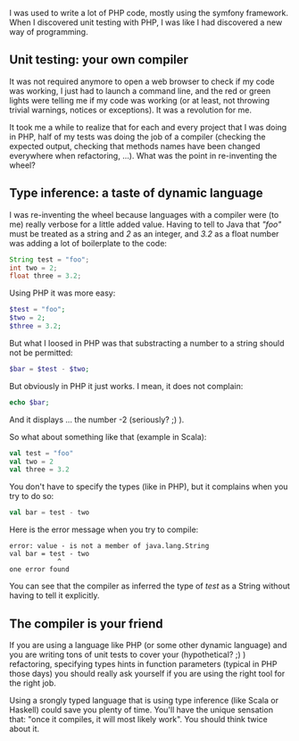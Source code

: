 <!-- 
.. title: Trust the h^Wtype
.. slug: trust-the-htype
.. date: 2012-04-26 20:39:20+02:00
.. tags: functional programming
.. category: 
.. link: 
.. description: 
.. type: text
-->


I was used to write a lot of PHP code, mostly using the symfony framework. When I discovered unit testing with PHP, I was like I had discovered a new way of programming.<!-- TEASER_END --> 

## Unit testing: your own compiler

It was not required anymore to open a web browser to check if my code was working, I just had to launch a command line, and the red or green lights were telling me if my code was working (or at least, not throwing trivial warnings, notices or exceptions). It was a revolution for me.

It took me a while to realize that for each and every project that I was doing in PHP, half of my tests was doing the job of a compiler (checking the expected output, checking that methods names have been changed everywhere when refactoring, ...). What was the point in re-inventing the wheel?

## Type inference: a taste of dynamic language

I was re-inventing the wheel because languages with a compiler were (to me) really verbose for a little added value. Having to tell to Java that _"foo"_ must be treated as a string and _2_ as an integer, and _3.2_ as a float number was adding a lot of boilerplate to the code:

```java
String test = "foo";
int two = 2;
float three = 3.2;
```

Using PHP it was more easy:

```php
$test = "foo";
$two = 2;
$three = 3.2;
```

But what I loosed in PHP was that substracting a number to a string should not be permitted:

```php
$bar = $test - $two;
```

But obviously in PHP it just works. I mean, it does not complain:

```php
echo $bar;
```

And it displays ... the number -2 (seriously? ;) ).

So what about something like that (example in Scala):

```scala
val test = "foo"
val two = 2
val three = 3.2
```

You don't have to specify the types (like in PHP), but it complains when you try to do so:

```scala
val bar = test - two
```

Here is the error message when you try to compile:

    error: value - is not a member of java.lang.String
    val bar = test - two
                ^
    one error found

You can see that the compiler as inferred the type of _test_ as a String without having to tell it explicitly.

## The compiler is your friend

If you are using a language like PHP (or some other dynamic language) and you are writing tons of unit tests to cover your (hypothetical? ;) ) refactoring, specifying types hints in function parameters (typical in PHP those days) you should really ask yourself if you are using the right tool for the right job.

Using a srongly typed language that is using type inference (like Scala or Haskell) could save you plenty of time. You'll have the unique sensation that: "once it compiles, it will most likely work". You should think twice about it.
